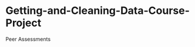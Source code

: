 Getting-and-Cleaning-Data-Course-Project
========================================

Peer Assessments
